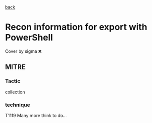 [back](../index.md)
# Recon information for export with PowerShell
Cover by sigma :x: 
## MITRE
### Tactic
collection
### technique
T1119
Many more think to do...